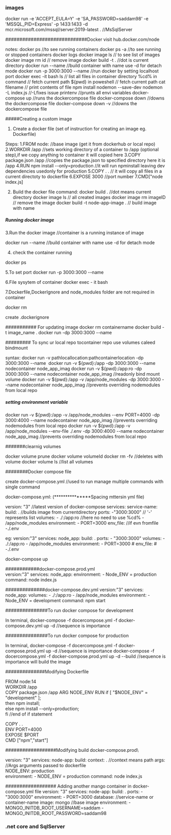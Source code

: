 ### images
docker run -e 'ACCEPT_EULA=Y' -e 'SA_PASSWORD=saddam98' -e 'MSSQL_PID=Express' -p 1433:1433 -d mcr.microsoft.com/mssql/server:2019-latest . //MsSqlServer

#############################Docker
visit hub.docker.com/node

notes:
docker ps   														//to see running containers
docker ps -a   														//to see running or stopped containers
docker logs <container-name>
docker image ls  													// to see list of images
docker image rm id  												// remove image
docker build -t <name-image> .  								    //dot is current directory
docker run --name <container-name> <image-name>  					//build container with name use -d for detach mode 
docker run -p 3000:3000 --name <container-name> <image-name>  		//run docker by setting localhost port
docker exec -it <containername> bash
ls 																    // list all files in container directory
%cd% in command  													// fetch current path
${pwd} in poweshell  												// fetch current path
cat filename   														// print contents of file
npm install nodemon --save-dev 
nodemon -L index.js  												//-Lfixes issue
printenv //prunts all envi variables
docker-compose up  												    //runs the dockercompose file
docker-compose down  												//downs the dockercompose file
docker-compose down -v  											//downs the dockercompose file

#####Creating a custom image

1. Create a docker file (set of instruction for creating an image eg. Dockerfile)

Steps:
1.FROM node:<version>  //base image (get it from dockerhub or local repo)
2.WORKDIR /app        //sets working directory of a container to /app (optional step),if we copy anything to container it will copied here
3.COPY package.json /app  //copies the package.json to specified directory here it is /app
4.RUN npm install  --only=production       //it will run npminstall leaving dev dependencies usedonly for production
5.COPY . .                // it will copy all files in a current directoty to dockerfile
6.EXPOSE 3000			//port number
7.CMD["node index.js]   

2. Build the docker file
command:
docker build .  //dot means current directory
docker image ls  // all created images
docker image rm imageID  // remove the image
docker build -t node-app-image . // build image with name

##### Running docker image

3.Run the docker image  //container is a running instance of image

docker run --name <container-name> <image-name>  //build container with name use -d for detach mode

4. check the container running

docker ps

5.To set port
docker run -p 3000:3000 --name <container-name> <image-name>

6.File sysytem of container
docker exec - it <container-name> bash

7.Dockerfile,DockerIgnore and node_modules folder are not required in container

docker rm <container-name>   

create .dockerignore 

########### For updating image
docker rm containername
docker build -t image_name .
docker run -dp 3000:3000 --name <container> <image>


######### To sync ur local repo tocontainer repo use volumes caleed bindmount

syntax:
docker run -v pathlocallocation:pathcontainerlocation -dp 3000:3000 --name <container> <image>
docker run -v ${pwd}:/app -dp 3000:3000 --name  nodecontainer node_app_imag
docker run -v ${pwd}:/app:ro -dp 3000:3000 --name  nodecontainer node_app_imag //readonly bind mount volume
docker run -v ${pwd}:/app -v /app/node_modules -dp 3000:3000 --name  nodecontainer node_app_imag  //prevents overriding nodemodules from local repo


##### setting environment variable

docker run -v ${pwd}:/app -v /app/node_modules --env PORT=4000 -dp 3000:4000 --name  nodecontainer node_app_imag  //prevents overriding nodemodules from local repo
docker run -v ${pwd}:/app -v /app/node_modules --env-file ./.env -dp 3000:4000 --name  nodecontainer node_app_imag  //prevents overriding nodemodules from local repo


#######clearnig volumes

docker volume prune
docker volume volumeId
docker rm <container> -fv //deletes with volume
docker volume ls  //list all volumes

########Docker compose file

create docker-compose.yml    //used to run manage multiple commands with single command

docker-compose.yml: (***************Spacing mttersin yml file)

version: "3" //latest version of docker-compose
services:
	service-name:
		build: .   //builds image from currentdirectory
		ports:
		  -"3000:3000"  // '-'  represents list
		volumes:
		  - ./:/app:ro	 //here no need to use %cd%
		  - /app/node_modules
		environment:
		  - PORT=3000
		  env_file:     //if evn fromfile
			-./.env

eg:
version:"3"
services:
  node_app:
    build: .
    ports:
      - "3000:3000"
    volumes:
      - ./:/app:ro
      - /app/node_modules
    environment:
      - PORT=3000
      # env_file:
      #   -./.env  
	  
docker-compose up

############docker-compose.prod.yml	  
version:"3"
services:
  node_app:
	environment:
		- Node_ENV = production
	command: node index.js 	

##############docker-compose.dev.yml
version:"3"
services:
  node_app:
    volumes:
      - ./:/app:ro
      - /app/node_modules 
    environment:
	  - Node_ENV = development
    command: npm start 		

###############To run docker compose for development

In terminal,
docker-compose -f docercompose.yml -f docker-compose.dev.yml up -d  //sequence is importance

###############To run docker compose for production

In terminal,
docker-compose -f docercompose.yml -f docker-compose.prod.yml up -d  //sequence is importance
docker-compose -f docercompose.yml -f docker-compose.prod.yml up -d --build //sequence is importance will build the image

##############Modifying Dockerfile

FROM node:14            
WORKDIR /app            
COPY package.json /app 
ARG NODE_ENV
RUN if [ "$NODE_ENV" = "development" ]; \
		then npm install; \
		else npm install --only=production; \
		fi                //end of if statement
		
COPY . .      
ENV PORT=4000         
EXPOSE $PORT		   
CMD ["npm","start"] 

##################Modifying build docker-compose.prod\

version: "3"
services:
  node-app:
   build:
      context: .                  //context means path
      args:							//Args arguments passed to dockerfile											
        NODE_ENV: production   
     environment:
      - NODE_ENV = production
     command: node index.js


################## Adding another mango container in docker-compose.yml file
version: "3"
services:
  node-app:
    build: .
    ports:
      - "3000:3000"
    environment:
      - PORT=3000
  database:                                        //service-name or container-name
    image: mongo                                   //base image
    environment:
      - MONGO_INITDB_ROOT_USERNAME=saddam
      - MONGO_INITDB_ROOT_PASSWORD=saddam98


### .net core and SqlServer  